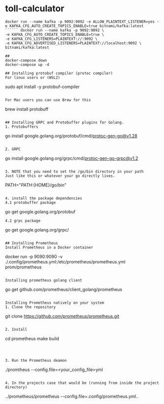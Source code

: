 # toll-calculator

```
docker run --name kafka -p 9092:9092 -e ALLOW_PLAINTEXT_LISTENER=yes -e KAFKA_CFG_AUTO_CREATE_TOPICS_ENABLE=true bitnami/kafka:latest 
`````` docker run --name kafka -p 9092:9092 \
-e KAFKA_CFG_AUTO_CREATE_TOPICS_ENABLE=true \
-e KAFKA_CFG_LISTENERS=PLAINTEXT://:9092 \
-e KAFKA_CFG_ADVERTISED_LISTENERS=PLAINTEXT://localhost:9092 \
bitnami/kafka:latest
`````
```
##
docker-compose down
docker-compose up -d

## Installing protobuf compiler (protoc compiler) 
For linux users or (WSL2) 
```
sudo apt install -y protobuf-compiler
```

For Mac users you can use Brew for this
```
brew install protobuff
```

## Installing GRPC and Protobuffer plugins for Golang.
1. Protobuffers
```
go install google.golang.org/protobuf/cmd/protoc-gen-go@v1.28
```

2. GRPC 
```
go install google.golang.org/grpc/cmd/protoc-gen-go-grpc@v1.2
```

3. NOTE that you need to set the /go/bin directory in your path
Just like this or whatever your go directly lives.
```
PATH="${PATH}:${HOME}/go/bin"
```

4. install the package dependencies
4.1 protobuffer package
```
go get google.golang.org/protobuf
```
4.2 grpc package
```
go get google.golang.org/grpc/
```

## Installing Prometheus
Install Prometheus in a Docker container
```
docker run -p 9090:9090 -v ./.config/prometheus.yml:/etc/prometheus/prometheus.yml prom/prometheus
```

Installing prometheus golang client
```
go get github.com/prometheus/client_golang/prometheus
```

Installing Prometheus natively on your system
1. Clone the repository
```
git clone https://github.com/prometheus/prometheus.git
```

2. Install
```
cd prometheus
make build
```



3. Run the Prometheus deamon
```
./promtheus --config.file=<your_config_file>yml
```

4. In the projects case that would be (running from inside the project directory)
```
../prometheus/prometheus --config.file=.config/prometheus.yml..

```